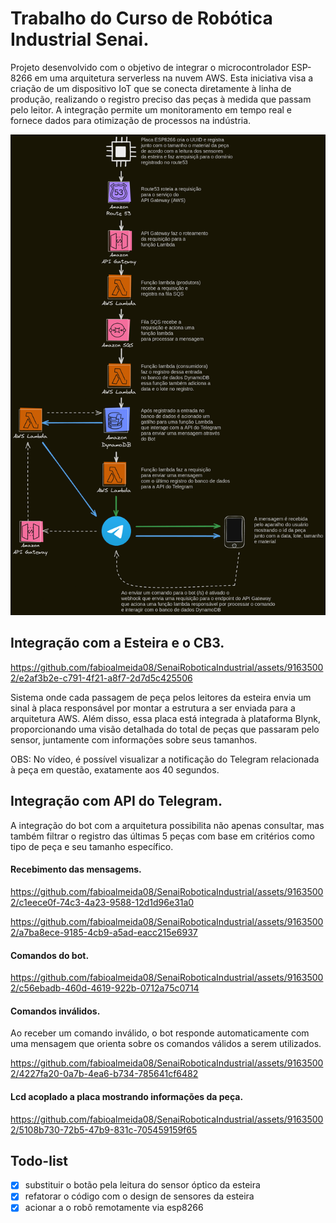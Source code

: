 
# Trabalho do Curso de Robótica Industrial Senai.

Projeto desenvolvido com o objetivo de integrar o microcontrolador ESP-8266 em uma arquitetura serverless na nuvem AWS. Esta iniciativa visa a criação de um dispositivo IoT que se conecta diretamente à linha de produção, realizando o registro preciso das peças à medida que passam pelo leitor. A integração permite um monitoramento em tempo real e fornece dados para otimização de processos na indústria.

![imagem_arquitetura](./arquitetura_serverless_aws.png "arquitetura serveless")

## Integração com a Esteira e o CB3.
https://github.com/fabioalmeida08/SenaiRoboticaIndustrial/assets/91635002/e2af3b2e-c791-4f21-a8f7-2d7d5c425506

Sistema onde cada passagem de peça pelos leitores da esteira envia um sinal à placa responsável por montar a estrutura a ser enviada para a arquitetura AWS. Além disso, essa placa está integrada à plataforma Blynk, proporcionando uma visão detalhada do total de peças que passaram pelo sensor, juntamente com informações sobre seus tamanhos.

OBS: No vídeo, é possível visualizar a notificação do Telegram relacionada à peça em questão, exatamente aos 40 segundos.
## Integração com API do Telegram.
A integração do bot com a arquitetura possibilita não apenas consultar, mas também filtrar o registro das últimas 5 peças com base em critérios como tipo de peça e seu tamanho específico.
#### Recebimento das mensagems.
https://github.com/fabioalmeida08/SenaiRoboticaIndustrial/assets/91635002/c1eece0f-74c3-4a23-9588-12d1d96e31a0

https://github.com/fabioalmeida08/SenaiRoboticaIndustrial/assets/91635002/a7ba8ece-9185-4cb9-a5ad-eacc215e6937
#### Comandos do bot. 

https://github.com/fabioalmeida08/SenaiRoboticaIndustrial/assets/91635002/c56ebadb-460d-4619-922b-0712a75c0714
#### Comandos inválidos.
Ao receber um comando inválido, o bot responde automaticamente com uma mensagem que orienta sobre os comandos válidos a serem utilizados.

https://github.com/fabioalmeida08/SenaiRoboticaIndustrial/assets/91635002/4227fa20-0a7b-4ea6-b734-785641cf6482

#### Lcd acoplado a placa mostrando informações da peça.
https://github.com/fabioalmeida08/SenaiRoboticaIndustrial/assets/91635002/5108b730-72b5-47b9-831c-705459159f65
## Todo-list

- [x] substituir o botão pela leitura do sensor óptico da esteira
- [x] refatorar o código com o design de sensores da esteira
- [x] acionar a o robô remotamente via esp8266
